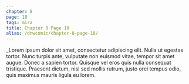 ```yaml
---
chapter: 8
page: 18
tags: mira
title: Chapter 8 Page 18
alias: /dnwcomic/chapter-8-page-18/
---
```


\_Lorem ipsum dolor sit amet, consectetur adipiscing elit. Nulla ut egestas tortor. Nunc turpis ante, vulputate non euismod vitae, tempor sit amet augue. Donec a sapien tortor. Quisque vel eros quis nulla consequat tristique. Praesent dictum, nisl sed mollis rutrum, justo orci tempus odio, quis maximus mauris ligula eu lorem.
